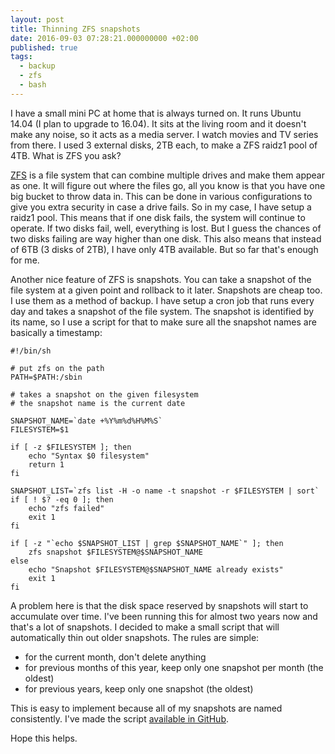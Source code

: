 ```yaml
---
layout: post
title: Thinning ZFS snapshots
date: 2016-09-03 07:28:21.000000000 +02:00
published: true
tags:
  - backup
  - zfs
  - bash
---
```


I have a small mini PC at home that is always turned on. It runs Ubuntu 14.04 (I
plan to upgrade to 16.04). It sits at the living room and it doesn't make any
noise, so it acts as a media server. I watch movies and TV series from there. I
used 3 external disks, 2TB each, to make a ZFS raidz1 pool of 4TB. What is ZFS
you ask?<!--more-->

<a href="https://en.wikipedia.org/wiki/ZFS">ZFS</a> is a file system that can
combine multiple drives and make them appear as one. It will figure out where
the files go, all you know is that you have one big bucket to throw data in.
This can be done in various configurations to give you extra security in case a
drive fails. So in my case, I have setup a raidz1 pool. This means that if one
disk fails, the system will continue to operate. If two disks fail, well,
everything is lost. But I guess the chances of two disks failing are way higher
than one disk. This also means that instead of 6TB (3 disks of 2TB), I have only
4TB available. But so far that's enough for me.

Another nice feature of ZFS is snapshots. You can take a snapshot of the file
system at a given point and rollback to it later. Snapshots are cheap too. I use
them as a method of backup. I have setup a cron job that runs every day and
takes a snapshot of the file system. The snapshot is identified by its name, so
I use a script for that to make sure all the snapshot names are basically a
timestamp:

```
#!/bin/sh

# put zfs on the path
PATH=$PATH:/sbin

# takes a snapshot on the given filesystem
# the snapshot name is the current date

SNAPSHOT_NAME=`date +%Y%m%d%H%M%S`
FILESYSTEM=$1

if [ -z $FILESYSTEM ]; then
	echo "Syntax $0 filesystem"
	return 1
fi

SNAPSHOT_LIST=`zfs list -H -o name -t snapshot -r $FILESYSTEM | sort`
if [ ! $? -eq 0 ]; then
	echo "zfs failed"
	exit 1
fi

if [ -z "`echo $SNAPSHOT_LIST | grep $SNAPSHOT_NAME`" ]; then
	zfs snapshot $FILESYSTEM@$SNAPSHOT_NAME
else
	echo "Snapshot $FILESYSTEM@$SNAPSHOT_NAME already exists"
	exit 1
fi
```

A problem here is that the disk space reserved by snapshots will start to
accumulate over time. I've been running this for almost two years now and that's
a lot of snapshots. I decided to make a small script that will automatically
thin out older snapshots. The rules are simple:

<ul>
<li>for the current month, don't delete anything</li>
<li>for previous months of this year, keep only one snapshot per month (the oldest)</li>
<li>for previous years, keep only one snapshot (the oldest)</li>
</ul>

This is easy to implement because all of my snapshots are named consistently.
I've made
the script <a href="https://github.com/ngeor/kamino/tree/trunk/java/zfs-snapshot-trimmer">available in
GitHub</a>.

Hope this helps.
